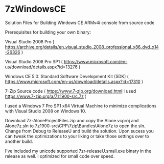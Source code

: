 # 7zWindowsCE
Solution Files for Building Windows CE ARMv4i console from source code

Prerequisites for building your own binary:

Visual Studio 2008 Pro ( https://archive.org/details/en_visual_studio_2008_professional_x86_dvd_x14-26326 )

Visual Studio 2008 Pro SP1 ( https://www.microsoft.com/en-us/download/details.aspx?id=13276 )

Windows CE 5.0: Standard Software Development Kit (SDK) ( https://www.microsoft.com/en-us/download/details.aspx?id=17310 )

7-Zip Source code ( https://www.7-zip.org/download.html I used https://www.7-zip.org/a/7z1900-src.7z )

I used a Windows 7 Pro SP1 x64 Virtual Machine to minimize complications with Visual Studio 2008 on Windows 10.

Download 7z-AloneProjectFiles.zip and copy the Alone.vcproj and Alone7z.sln to 7z1900-src\CPP\7zip\Bundles\Alone7z to open the sln. Change from Debug to ReleaseU and build the solution. Upon sucess you can tweak the optimizations to your liking or take those settings over to another build.

I've included my unicode supported 7zr-releaseU.small.exe binary in the release as well. I optimized for small code over speed.
